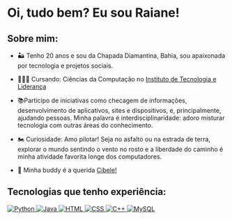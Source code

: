 # Oi, tudo bem? Eu sou Raiane!

## Sobre mim: 

* 🏜️ Tenho 20 anos e sou da Chapada Diamantina, Bahia, sou apaixonada por tecnologia e projetos sociais.

* 👩🏽‍💻 Cursando: Ciências da Computação no [Instituto de Tecnologia e Liderança](https://www.inteli.edu.br/)

* 📚Participo de iniciativas como checagem de informações, desenvolvimento de aplicativos, sites e dispositivos, e, principalmente, ajudando pessoas. Minha palavra é interdisciplinaridade: adoro misturar tecnologia com outras áreas do conhecimento.
  
* 🏍️ Curiosidade: Amo pilotar! Seja no asfalto ou na estrada de terra, explorar o mundo sentindo o vento no rosto e a liberdade do caminho é minha atividade favorita longe dos computadores.

* 🤝 Minha buddy é a querida [Cibele!](https://github.com/cl34-inteli)


## Tecnologias que tenho experiência:

<div>
  <a href="https://www.python.org/" target="_blank">
    <img src="https://img.shields.io/badge/-Python-3776AB?style=flat-square&logo=python&logoColor=white" alt="Python"/>
  </a>
  <a href="https://www.java.com/" target="_blank">
    <img src="https://img.shields.io/badge/-Java-007396?style=flat-square&logo=java&logoColor=white" alt="Java"/>
  </a>
  <a href="https://www.w3.org/html/" target="_blank">
    <img src="https://img.shields.io/badge/-HTML-E34F26?style=flat-square&logo=html5&logoColor=white" alt="HTML"/>
  </a>
  <a href="https://www.w3.org/Style/CSS/" target="_blank">
    <img src="https://img.shields.io/badge/-CSS-1572B6?style=flat-square&logo=css3&logoColor=white" alt="CSS"/>
  </a>
  <a href="https://isocpp.org/" target="_blank">
    <img src="https://img.shields.io/badge/-C%2B%2B-00599C?style=flat-square&logo=cplusplus&logoColor=white" alt="C++"/>
  </a>
  <a href="https://www.mysql.com/" target="_blank">
    <img src="https://img.shields.io/badge/-MySQL-4479A1?style=flat-square&logo=mysql&logoColor=white" alt="MySQL"/>
  </a>
</div>




<!--
**raianeab/raianeab** is a ✨ _special_ ✨ repository because its `README.md` (this file) appears on your GitHub profile.

Here are some ideas to get you started:

- 🔭 I’m currently working on ...
- 🌱 I’m currently learning ...
- 👯 I’m looking to collaborate on ...
- 🤔 I’m looking for help with ...
- 💬 Ask me about ...
- 📫 How to reach me: ...
- 😄 Pronouns: ...
- ⚡ Fun fact: ...
-->
